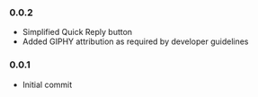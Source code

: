 ### 0.0.2
- Simplified Quick Reply button
- Added GIPHY attribution as required by developer guidelines

### 0.0.1
- Initial commit
